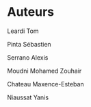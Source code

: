 # Auteurs
Leardi Tom

Pinta Sébastien

Serrano Alexis

Moudni Mohamed Zouhair

Chateau Maxence-Esteban

Niaussat Yanis
